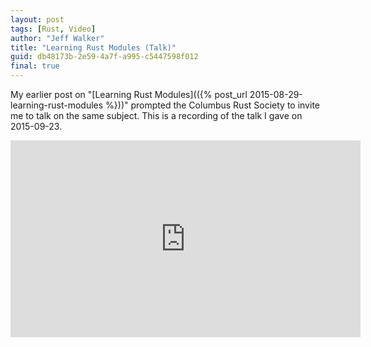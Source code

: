 ```yaml
---
layout: post
tags: [Rust, Video]
author: "Jeff Walker"
title: "Learning Rust Modules (Talk)"
guid: db48173b-2e59-4a7f-a995-c5447598f012
final: true
---
```


My earlier post on "[Learning Rust Modules](({% post_url 2015-08-29-learning-rust-modules %}))" prompted the Columbus Rust Society to invite me to talk on the same subject.  This is a recording of the talk I gave on 2015-09-23.

<iframe width="560" height="315" src="https://www.youtube.com/embed/3MQUdXRB1Gc" frameborder="0" allowfullscreen></iframe>